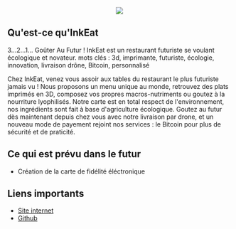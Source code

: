 <p align="center">
 <img src="https://i.imgur.com/yRlIVA6.png">
</p>

## Qu'est-ce qu'InkEat
3...2...1... Goûter Au Futur !
InkEat est un restaurant futuriste se voulant écologique et novateur.
mots clés : 3d, imprimante, futuriste, écologie, innovation, livraison drône, Bitcoin, personnalisé

Chez InkEat, venez vous assoir aux tables du restaurant le plus futuriste jamais vu !
Nous proposons un menu unique au monde, retrouvez des plats imprimés en 3D, composez vos propres macros-nutriments ou goutez à la nourriture lyophilisés.
Notre carte est en total respect de l'environnement, nos ingrédients sont fait à base d'agriculture écologique.
Goutez au futur dès maintenant depuis chez vous avec notre livraison par drone, et un nouveau mode de payement rejoint nos services : le Bitcoin pour plus de sécurité et de praticité.

## Ce qui est prévu dans le futur
 - Création de la carte de fidélité éléctronique


## Liens importants
- [Site internet](https://github.com/Hidoyatmz/Projet-Site-Web)
- [Github](https://github.com/Hidoyatmz/Projet-Site-Web)




